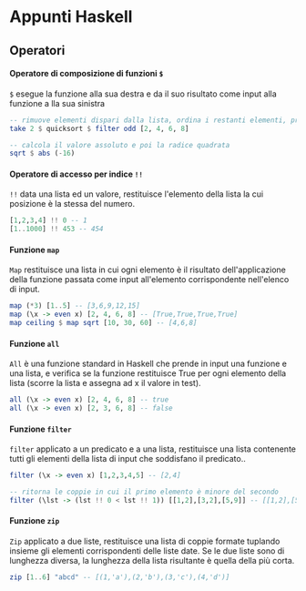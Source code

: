 # Appunti Haskell

## Operatori

#### Operatore di composizione di funzioni `$`
`$` esegue la funzione alla sua destra e da il suo risultato come input alla funzione a lla sua sinistra

~~~ haskell
-- rimuove elementi dispari dalla lista, ordina i restanti elementi, prende i primi due
take 2 $ quicksort $ filter odd [2, 4, 6, 8]  

-- calcola il valore assoluto e poi la radice quadrata
sqrt $ abs (-16)
~~~

#### Operatore di accesso per indice `!!`
`!!` data una lista ed un valore, restituisce l'elemento della lista la cui posizione è la stessa del numero.

~~~ haskell
[1,2,3,4] !! 0 -- 1
[1..1000] !! 453 -- 454
~~~

#### Funzione `map`
`Map` restituisce una lista in cui ogni elemento è il risultato dell'applicazione della funzione passata come input all'elemento corrispondente nell'elenco di input.

~~~ haskell
map (*3) [1..5] -- [3,6,9,12,15]
map (\x -> even x) [2, 4, 6, 8] -- [True,True,True,True]
map ceiling $ map sqrt [10, 30, 60] -- [4,6,8]
~~~

#### Funzione `all`
`All` è una funzione standard in Haskell che prende in input una funzione e una lista, e verifica se la funzione restituisce True per ogni elemento della lista (scorre la lista e assegna ad x il valore in test). 

~~~ haskell
all (\x -> even x) [2, 4, 6, 8] -- true
all (\x -> even x) [2, 3, 6, 8] -- false
~~~

#### Funzione `filter`
`filter` applicato a un predicato e a una lista, restituisce una lista contenente tutti gli elementi della lista di input che soddisfano il predicato.. 

~~~ haskell
filter (\x -> even x) [1,2,3,4,5] -- [2,4]

-- ritorna le coppie in cui il primo elemento è minore del secondo
filter (\lst -> (lst !! 0 < lst !! 1)) [[1,2],[3,2],[5,9]] -- [[1,2],[5,9]]
~~~

#### Funzione `zip`
`Zip` applicato a due liste, restituisce una lista di coppie formate tuplando insieme gli elementi corrispondenti delle liste date. Se le due liste sono di lunghezza diversa, la lunghezza della lista risultante è quella della più corta. 

~~~ haskell
zip [1..6] "abcd" -- [(1,'a'),(2,'b'),(3,'c'),(4,'d')]
~~~